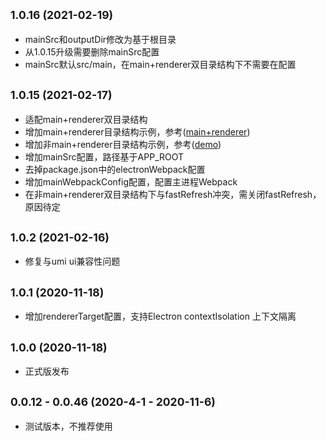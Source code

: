 ## <small>1.0.16 (2021-02-19)</small>

* mainSrc和outputDir修改为基于根目录
* 从1.0.15升级需要删除mainSrc配置
* mainSrc默认src/main，在main+renderer双目录结构下不需要在配置

## <small>1.0.15 (2021-02-17)</small>

* 适配main+renderer双目录结构
* 增加main+renderer目录结构示例，参考([main+renderer](https://github.com/BySlin/umi-plugin-electron-builder/tree/master/examples/main%2Brenderer))
* 增加非main+renderer目录结构示例，参考([demo](https://github.com/BySlin/umi-plugin-electron-builder/tree/master/examples/demo))
* 增加mainSrc配置，路径基于APP_ROOT
* 去掉package.json中的electronWebpack配置
* 增加mainWebpackConfig配置，配置主进程Webpack
* 在非main+renderer双目录结构下与fastRefresh冲突，需关闭fastRefresh，原因待定

## <small>1.0.2 (2021-02-16)</small>

* 修复与umi ui兼容性问题

## <small>1.0.1 (2020-11-18)</small>

* 增加rendererTarget配置，支持Electron contextIsolation 上下文隔离

## <small>1.0.0 (2020-11-18)</small>

* 正式版发布

## <small>0.0.12 - 0.0.46 (2020-4-1 - 2020-11-6)</small>
* 测试版本，不推荐使用
